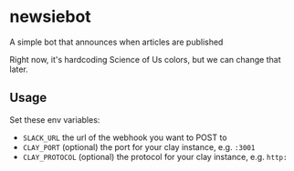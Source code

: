 # newsiebot
A simple bot that announces when articles are published

Right now, it's hardcoding Science of Us colors, but we can change that later.

## Usage

Set these env variables:

* `SLACK_URL` the url of the webhook you want to POST to
* `CLAY_PORT` (optional) the port for your clay instance, e.g. `:3001`
* `CLAY_PROTOCOL` (optional) the protocol for your clay instance, e.g. `http:`
